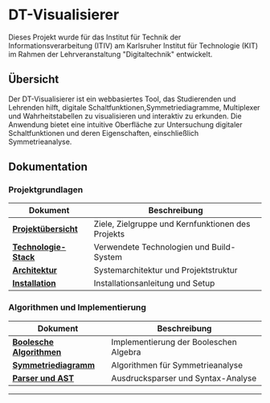 # DT-Visualisierer

Dieses Projekt wurde für das Institut für Technik der Informationsverarbeitung (ITIV) am Karlsruher Institut für Technologie (KIT) im Rahmen der Lehrveranstaltung "Digitaltechnik" entwickelt.

## Übersicht

Der DT-Visualisierer ist ein webbasiertes Tool, das Studierenden und Lehrenden hilft, digitale Schaltfunktionen,Symmetriediagramme, Multiplexer und Wahrheitstabellen zu visualisieren und interaktiv zu erkunden. Die Anwendung bietet eine intuitive Oberfläche zur Untersuchung digitaler Schaltfunktionen und deren Eigenschaften, einschließlich Symmetrieanalyse.



## Dokumentation

### Projektgrundlagen
| Dokument | Beschreibung |
|----------|-------------|
| **[Projektübersicht](doc/01_Projektübersicht.md)** | Ziele, Zielgruppe und Kernfunktionen des Projekts |
| **[Technologie-Stack](doc/02_Technologie-Stack.md)** | Verwendete Technologien und Build-System |
| **[Architektur](doc/03_Architektur.md)** | Systemarchitektur und Projektstruktur |
| **[Installation](doc/04_Installation.md)** | Installationsanleitung und Setup |

### Algorithmen und Implementierung
| Dokument | Beschreibung |
|----------|-------------|
| **[Boolesche Algorithmen](doc/031_Bool-Algorythmen.md)** | Implementierung der Booleschen Algebra |
| **[Symmetriediagramm](doc/032_Symmetriediagramm-Algorythmen.md)** | Algorithmen für Symmetrieanalyse |
| **[Parser und AST](doc/033_Parser-und-AST-Algorythmen.md)** | Ausdrucksparser und Syntax-Analyse |

---